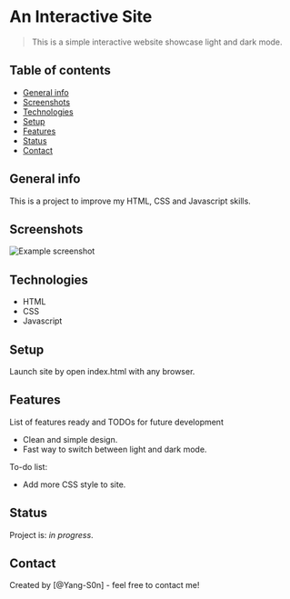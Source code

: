 # An Interactive Site
> This is a simple interactive website showcase light and dark mode.

## Table of contents
* [General info](#general-info)
* [Screenshots](#screenshots)
* [Technologies](#technologies)
* [Setup](#setup)
* [Features](#features)
* [Status](#status)
* [Contact](#contact)

## General info
This is a project to improve my HTML, CSS and Javascript skills.

## Screenshots
![Example screenshot](./img/screenshot.png)

## Technologies
* HTML
* CSS
* Javascript

## Setup
Launch site by open index.html with any browser.

## Features
List of features ready and TODOs for future development
* Clean and simple design.
* Fast way to switch between light and dark mode.

To-do list:
* Add more CSS style to site.

## Status
Project is: _in progress_.

## Contact
Created by [@Yang-S0n] - feel free to contact me!
